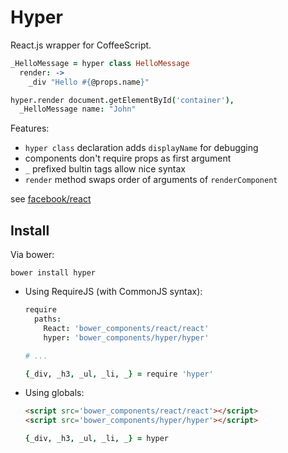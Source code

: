 # Hyper

React.js wrapper for CoffeeScript.

```coffee
_HelloMessage = hyper class HelloMessage
  render: ->
    _div "Hello #{@props.name}"

hyper.render document.getElementById('container'),
  _HelloMessage name: "John"
```

Features:

- `hyper class` declaration adds `displayName` for debugging
- components don't require props as first argument
- `_` prefixed bultin tags allow nice syntax
- `render` method swaps order of arguments of `renderComponent`

see [facebook/react](https://github.com/facebook/react)

## Install

Via bower:
```
bower install hyper
```

- Using RequireJS (with CommonJS syntax):

  ```coffee
  require
    paths:
      React: 'bower_components/react/react'
      hyper: 'bower_components/hyper/hyper'

  # ...

  {_div, _h3, _ul, _li, _} = require 'hyper'
  ```

- Using globals:

  ```html
  <script src='bower_components/react/react'></script>
  <script src='bower_components/hyper/hyper'></script>
  ```
  ```coffee
  {_div, _h3, _ul, _li, _} = hyper
  ```
